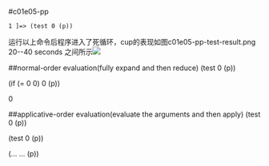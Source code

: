 #c01e05-pp

```
1 ]=> (test 0 (p))
```
运行以上命令后程序进入了死循环，cup的表现如图c01e05-pp-test-result.png 20--40 seconds 之间所示<img src="https://raw.github.com/xiaoyugitcode/sicpAns/master/1005-pp-test-result.png" />

##normal-order evaluation(fully expand and then reduce)
(test 0 (p))

(if (= 0 0) 0 (p))

0

##applicative-order evaluation(evaluate the arguments and then apply)
(test 0 (p))

(test 0 (p))

(... ... (p))
